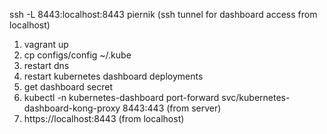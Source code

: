 ssh -L 8443:localhost:8443 piernik (ssh tunnel for dashboard access from localhost)

1. vagrant up 
2. cp configs/config ~/.kube
3. restart dns
4. restart kubernetes dashboard deployments
5. get dashboard secret
6. kubectl -n kubernetes-dashboard port-forward svc/kubernetes-dashboard-kong-proxy 8443:443 (from server) 
7. https://localhost:8443 (from localhost)
